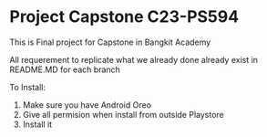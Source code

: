 # Project Capstone C23-PS594
 
This is Final project for Capstone in Bangkit Academy

All requerement to replicate what we already done already exist in README.MD for each branch

To Install:
1. Make sure you have Android Oreo
2. Give all permision when install from outside Playstore
3. Install it